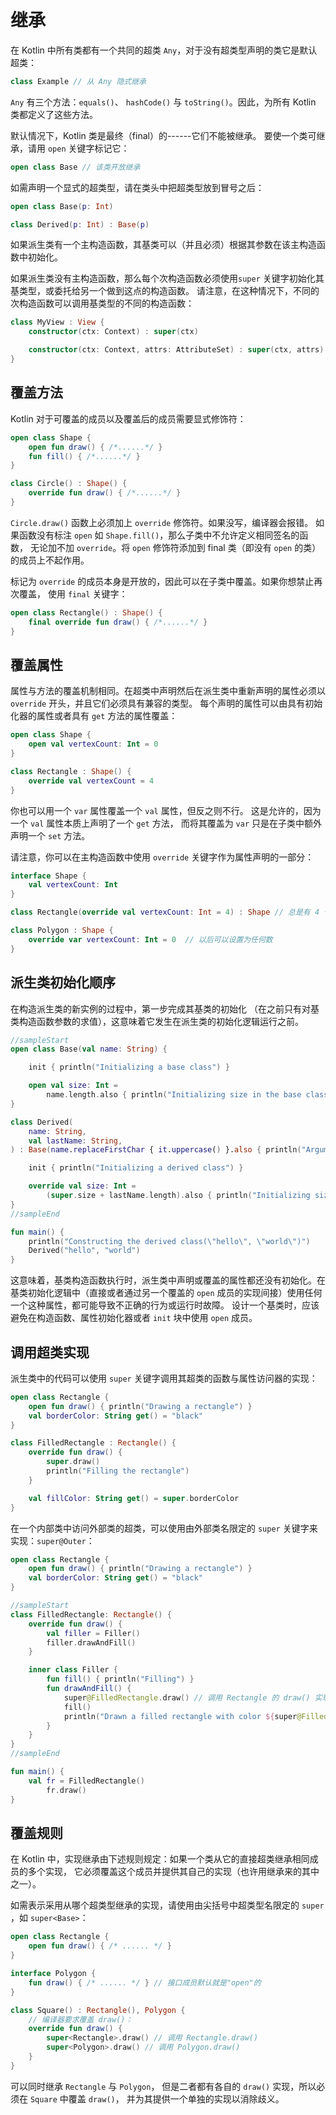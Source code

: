 # 继承

在 Kotlin 中所有类都有一个共同的超类 `Any`，对于没有超类型声明的类它是默认超类：

```kotlin
class Example // 从 Any 隐式继承
```

`Any` 有三个方法：`equals()`、 `hashCode()` 与 `toString()`。因此，为所有 Kotlin 类都定义了这些方法。

默认情况下，Kotlin 类是最终（final）的------它们不能被继承。 要使一个类可继承，请用 `open` 关键字标记它：

```kotlin
open class Base // 该类开放继承
```

如需声明一个显式的超类型，请在类头中把超类型放到冒号之后：

```kotlin
open class Base(p: Int)

class Derived(p: Int) : Base(p)
```

如果派生类有一个主构造函数，其基类可以（并且必须）根据其参数在该主构造函数中初始化。

如果派生类没有主构造函数，那么每个次构造函数必须使用`super` 关键字初始化其基类型，或委托给另一个做到这点的构造函数。 请注意，在这种情况下，不同的次构造函数可以调用基类型的不同的构造函数：

```kotlin
class MyView : View {
    constructor(ctx: Context) : super(ctx)

    constructor(ctx: Context, attrs: AttributeSet) : super(ctx, attrs)
}
```

## 覆盖方法

Kotlin 对于可覆盖的成员以及覆盖后的成员需要显式修饰符：

```kotlin
open class Shape {
    open fun draw() { /*......*/ }
    fun fill() { /*......*/ }
}

class Circle() : Shape() {
    override fun draw() { /*......*/ }
}
```

`Circle.draw()` 函数上必须加上 `override` 修饰符。如果没写，编译器会报错。 如果函数没有标注 `open` 如 `Shape.fill()`，那么子类中不允许定义相同签名的函数， 无论加不加 `override`。将 `open` 修饰符添加到 final 类（即没有 `open` 的类） 的成员上不起作用。

标记为 `override` 的成员本身是开放的，因此可以在子类中覆盖。如果你想禁止再次覆盖， 使用 `final` 关键字：

```kotlin
open class Rectangle() : Shape() {
    final override fun draw() { /*......*/ }
}
```

## 覆盖属性

属性与方法的覆盖机制相同。在超类中声明然后在派生类中重新声明的属性必须以 `override` 开头，并且它们必须具有兼容的类型。 每个声明的属性可以由具有初始化器的属性或者具有 `get` 方法的属性覆盖：

```kotlin
open class Shape {
    open val vertexCount: Int = 0
}

class Rectangle : Shape() {
    override val vertexCount = 4
}
```

你也可以用一个 `var` 属性覆盖一个 `val` 属性，但反之则不行。 这是允许的，因为一个 `val` 属性本质上声明了一个 `get` 方法， 而将其覆盖为 `var` 只是在子类中额外声明一个 `set` 方法。

请注意，你可以在主构造函数中使用 `override` 关键字作为属性声明的一部分：

```kotlin
interface Shape {
    val vertexCount: Int
}

class Rectangle(override val vertexCount: Int = 4) : Shape // 总是有 4 个顶点

class Polygon : Shape {
    override var vertexCount: Int = 0  // 以后可以设置为任何数
}
```

## 派生类初始化顺序

在构造派生类的新实例的过程中，第一步完成其基类的初始化 （在之前只有对基类构造函数参数的求值），这意味着它发生在派生类的初始化逻辑运行之前。

```kotlin
//sampleStart
open class Base(val name: String) {

    init { println("Initializing a base class") }

    open val size: Int = 
        name.length.also { println("Initializing size in the base class: $it") }
}

class Derived(
    name: String,
    val lastName: String,
) : Base(name.replaceFirstChar { it.uppercase() }.also { println("Argument for the base class: $it") }) {

    init { println("Initializing a derived class") }

    override val size: Int =
        (super.size + lastName.length).also { println("Initializing size in the derived class: $it") }
}
//sampleEnd

fun main() {
    println("Constructing the derived class(\"hello\", \"world\")")
    Derived("hello", "world")
}
```

这意味着，基类构造函数执行时，派生类中声明或覆盖的属性都还没有初始化。在基类初始化逻辑中（直接或者通过另一个覆盖的 `open` 成员的实现间接）使用任何一个这种属性，都可能导致不正确的行为或运行时故障。 设计一个基类时，应该避免在构造函数、属性初始化器或者 `init` 块中使用 `open` 成员。

## 调用超类实现

派生类中的代码可以使用 `super` 关键字调用其超类的函数与属性访问器的实现：

```kotlin
open class Rectangle {
    open fun draw() { println("Drawing a rectangle") }
    val borderColor: String get() = "black"
}

class FilledRectangle : Rectangle() {
    override fun draw() {
        super.draw()
        println("Filling the rectangle")
    }

    val fillColor: String get() = super.borderColor
}
```

在一个内部类中访问外部类的超类，可以使用由外部类名限定的 `super` 关键字来实现：`super@Outer`：

```kotlin
open class Rectangle {
    open fun draw() { println("Drawing a rectangle") }
    val borderColor: String get() = "black"
}

//sampleStart
class FilledRectangle: Rectangle() {
    override fun draw() {
        val filler = Filler()
        filler.drawAndFill()
    }

    inner class Filler {
        fun fill() { println("Filling") }
        fun drawAndFill() {
            super@FilledRectangle.draw() // 调用 Rectangle 的 draw() 实现
            fill()
            println("Drawn a filled rectangle with color ${super@FilledRectangle.borderColor}") // 使用 Rectangle 所实现的 borderColor 的 get()
        }
    }
}
//sampleEnd

fun main() {
    val fr = FilledRectangle()
        fr.draw()
}
```

## 覆盖规则

在 Kotlin 中，实现继承由下述规则规定：如果一个类从它的直接超类继承相同成员的多个实现， 它必须覆盖这个成员并提供其自己的实现（也许用继承来的其中之一）。

如需表示采用从哪个超类型继承的实现，请使用由尖括号中超类型名限定的 `super` ，如 `super<Base>`：

```kotlin
open class Rectangle {
    open fun draw() { /* ...... */ }
}

interface Polygon {
    fun draw() { /* ...... */ } // 接口成员默认就是"open"的
}

class Square() : Rectangle(), Polygon {
    // 编译器要求覆盖 draw()：
    override fun draw() {
        super<Rectangle>.draw() // 调用 Rectangle.draw()
        super<Polygon>.draw() // 调用 Polygon.draw()
    }
}
```

可以同时继承 `Rectangle` 与 `Polygon`， 但是二者都有各自的 `draw()` 实现，所以必须在 `Square` 中覆盖 `draw()`， 并为其提供一个单独的实现以消除歧义。
